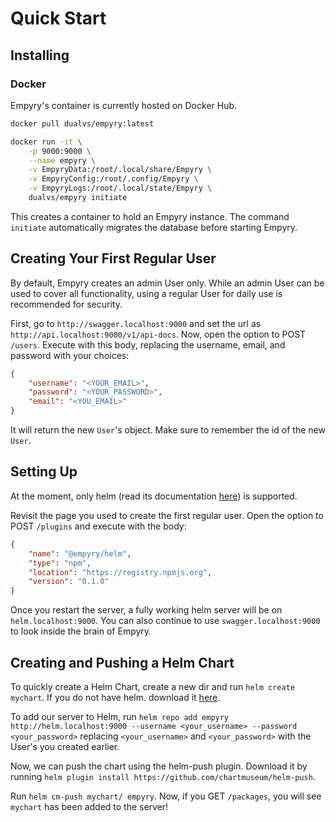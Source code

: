 # Quick Start

## Installing

### Docker

Empyry's container is currently hosted on Docker Hub.

```bash
docker pull dualvs/empyry:latest

docker run -it \
    -p 9000:9000 \
    --name empyry \
    -v EmpyryData:/root/.local/share/Empyry \
    -v EmpyryConfig:/root/.config/Empyry \
    -v EmpyryLogs:/root/.local/state/Empyry \
    dualvs/empyry initiate
```

This creates a container to hold an Empyry instance. The command `initiate` automatically migrates the database before starting Empyry.

## Creating Your First Regular User

By default, Empyry creates an admin User only. While an admin User can be used to cover all functionality, using a regular User for daily use is recommended for security.

First, go to `http://swagger.localhost:9000` and set the url as `http://api.localhost:9000/v1/api-docs`. Now, open the option to POST `/users`. Execute with this body, replacing the username, email, and password with your choices:

```json
{
    "username": "<YOUR_EMAIL>",
    "password": "<YOUR_PASSWORD>",
    "email": "<YOU_EMAIL>"
}
```

It will return the new `User`'s object. Make sure to remember the id of the new `User`.

## Setting Up

At the moment, only helm (read its documentation [here](managers/helm.md)) is supported.

Revisit the page you used to create the first regular user. Open the option to POST `/plugins` and execute with the body:

```json
{
    "name": "@empyry/helm",
    "type": "npm",
    "location": "https://registry.npmjs.org",
    "version": "0.1.0"
}
```

Once you restart the server, a fully working helm server will be on `helm.localhost:9000`.
You can also continue to use `swagger.localhost:9000` to look inside the brain of Empyry.

## Creating and Pushing a Helm Chart

To quickly create a Helm Chart, create a new dir and run `helm create mychart`. If you do not have helm. download it [here](https://helm.sh/docs/intro/install/).

To add our server to Helm, run `helm repo add empyry http://helm.localhost:9000 --username <your_username> --password <your_password>` replacing `<your_username>` and `<your_password>` with the User's you created earlier.

Now, we can push the chart using the helm-push plugin. Download it by running `helm plugin install https://github.com/chartmuseum/helm-push`.

Run `helm cm-push mychart/ empyry`. Now, if you GET `/packages`, you will see `mychart` has been added to the server!
